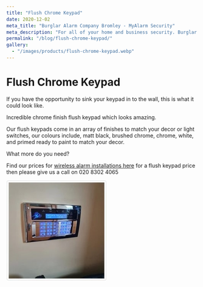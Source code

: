 ```yaml
---
title: "Flush Chrome Keypad"
date: 2020-12-02
meta_title: "Burglar Alarm Company Bromley - MyAlarm Security"
meta_description: "For all of your home and business security. Burglar Alarm Servicing, Burglar Alarm Installation, Alarm Battery and CCTV in Bromley. Call 020 8302 4065"
permalink: "/blog/flush-chrome-keypad/"
gallery:
  - "/images/products/flush-chrome-keypad.webp"
---
```


# Flush Chrome Keypad

If you have the opportunity to sink your keypad in to the wall, this is what it could look like.

Incredible chrome finish flush keypad which looks amazing.

Our flush keypads come in an array of finishes to match your decor or light switches, our colours include, matt black, brushed chrome, chrome, white, and primed ready to paint to match your decor.

What more do you need?

Find our prices for [wireless alarm installations here](/categories/burglar-alarms/) for a flush keypad price then please give us a call on 020 8302 4065

![Flush Chrome Keypad](/images/news/news-flush-chrome-keypad-wjkqsmmunkfnefwznksf.jpg)
